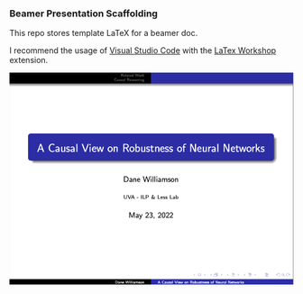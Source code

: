 ### Beamer Presentation Scaffolding  

This repo stores template LaTeX for a beamer doc. 

I recommend the usage of [Visual Studio Code](https://code.visualstudio.com/) with the [LaTex Workshop](https://marketplace.visualstudio.com/items?itemName=James-Yu.latex-workshop) extension.  

![demo title slide](./demo.png)
